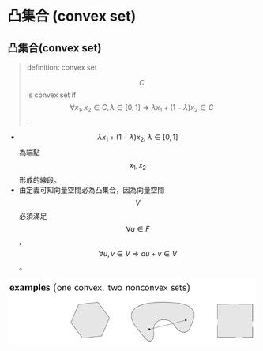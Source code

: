 # 凸集合 \(convex set\)

## 凸集合\(convex set\)

> definition: convex set
>
>  $$C$$ is convex set if $$\forall x_1, x_2 \in C, \lambda \in [0,1] \Rightarrow \lambda x_1 + (1-\lambda) x_2 \in C$$.

* $$\lambda x_1 + (1-\lambda) x_2,\ \lambda \in [0,1]$$ 為端點 $$x_1, x_2$$形成的線段。
* 由定義可知向量空間必為凸集合，因為向量空間$$V$$必須滿足$$\forall a \in F$$, $$\forall u,v \in V \Rightarrow au+v \in V$$。

![&#x51F8;&#x96C6;&#x5408;&#x8207;&#x975E;&#x51F8;&#x96C6;&#x5408;](../.gitbook/assets/convex_set-min.png)



